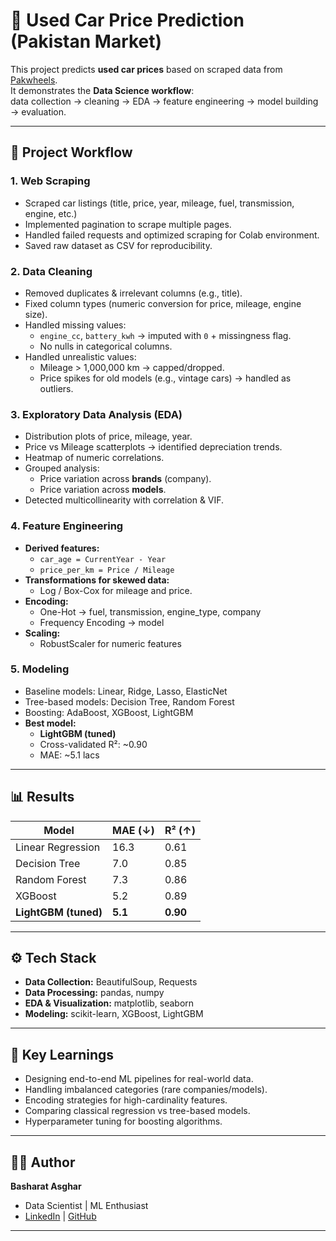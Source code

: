 # 🚗 Used Car Price Prediction (Pakistan Market)

This project predicts **used car prices** based on scraped data from [Pakwheels](https://www.pakwheels.com/used-cars/).  
It demonstrates the **Data Science workflow**:  
data collection → cleaning → EDA → feature engineering → model building → evaluation.  

---

## 📂 Project Workflow  

### 1. Web Scraping  
- Scraped car listings (title, price, year, mileage, fuel, transmission, engine, etc.)  
- Implemented pagination to scrape multiple pages.  
- Handled failed requests and optimized scraping for Colab environment.  
- Saved raw dataset as CSV for reproducibility.  

### 2. Data Cleaning  
- Removed duplicates & irrelevant columns (e.g., title).  
- Fixed column types (numeric conversion for price, mileage, engine size).  
- Handled missing values:
  - `engine_cc`, `battery_kwh` → imputed with `0` + missingness flag.  
  - No nulls in categorical columns.  
- Handled unrealistic values:
  - Mileage > 1,000,000 km → capped/dropped.  
  - Price spikes for old models (e.g., vintage cars) → handled as outliers.  

### 3. Exploratory Data Analysis (EDA)  
- Distribution plots of price, mileage, year.  
- Price vs Mileage scatterplots → identified depreciation trends.  
- Heatmap of numeric correlations.  
- Grouped analysis:
  - Price variation across **brands** (company).  
  - Price variation across **models**.  
- Detected multicollinearity with correlation & VIF.  

### 4. Feature Engineering  
- **Derived features:**
  - `car_age = CurrentYear - Year`  
  - `price_per_km = Price / Mileage`  
- **Transformations for skewed data:**  
  - Log / Box-Cox for mileage and price.  
- **Encoding:**  
  - One-Hot → fuel, transmission, engine_type, company  
  - Frequency Encoding → model  
- **Scaling:**  
  - RobustScaler for numeric features  

### 5. Modeling  
- Baseline models: Linear, Ridge, Lasso, ElasticNet  
- Tree-based models: Decision Tree, Random Forest  
- Boosting: AdaBoost, XGBoost, LightGBM  
- **Best model:**  
  - **LightGBM (tuned)**  
  - Cross-validated R²: ~0.90  
  - MAE: ~5.1 lacs   

---

## 📊 Results  

| Model              | MAE (↓) | R² (↑) |
|--------------------|---------|--------|
| Linear Regression  | 16.3    | 0.61   |
| Decision Tree      | 7.0     | 0.85   |
| Random Forest      | 7.3     | 0.86   |
| XGBoost            | 5.2     | 0.89   |
| **LightGBM (tuned)** | **5.1** | **0.90** |

---

## ⚙️ Tech Stack  

- **Data Collection:** BeautifulSoup, Requests  
- **Data Processing:** pandas, numpy  
- **EDA & Visualization:** matplotlib, seaborn  
- **Modeling:** scikit-learn, XGBoost, LightGBM    

---

## 🔑 Key Learnings  

- Designing end-to-end ML pipelines for real-world data.  
- Handling imbalanced categories (rare companies/models).  
- Encoding strategies for high-cardinality features.  
- Comparing classical regression vs tree-based models.  
- Hyperparameter tuning for boosting algorithms.  

---

## 👨‍💻 Author  

**Basharat Asghar**  
- Data Scientist | ML Enthusiast  
- [LinkedIn](https://www.linkedin.com/in/basharat-asghar) | [GitHub](https://github.com/Basharat-Asghar)  

---
